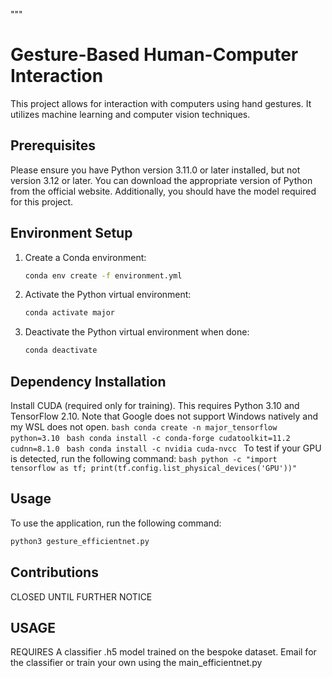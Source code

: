 """
# Gesture-Based Human-Computer Interaction

This project allows for interaction with computers using hand gestures. It utilizes machine learning and computer vision techniques.

## Prerequisites

Please ensure you have Python version 3.11.0 or later installed, but not version 3.12 or later. You can download the appropriate version of Python from the official website. Additionally, you should have the model required for this project.

## Environment Setup

1. Create a Conda environment:
    ```bash
    conda env create -f environment.yml
    ```
2. Activate the Python virtual environment:
    ```bash
    conda activate major
    ```
3. Deactivate the Python virtual environment when done:
    ```bash
    conda deactivate
    ```
## Dependency Installation

Install CUDA (required only for training). This requires Python 3.10 and TensorFlow 2.10. Note that Google does not support Windows natively and my WSL does not open.
    ```bash
    conda create -n major_tensorflow python=3.10
    ```
    ```bash
    conda install -c conda-forge cudatoolkit=11.2 cudnn=8.1.0
    ```
    ```bash
    conda install -c nvidia cuda-nvcc
    ```
To test if your GPU is detected, run the following command:
    ```bash
    python -c "import tensorflow as tf; print(tf.config.list_physical_devices('GPU'))"
    ```
## Usage

To use the application, run the following command:
```bash
python3 gesture_efficientnet.py
```

## Contributions

CLOSED UNTIL FURTHER NOTICE

## USAGE
 REQUIRES A classifier .h5 model trained on the bespoke dataset. Email for the classifier or train your own using the main_efficientnet.py